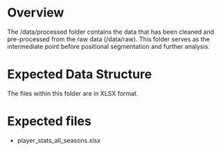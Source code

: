 # Overview
The /data/processed folder contains the data that has been cleaned and pre-processed from the raw data (/data/raw). This folder serves as the intermediate point before positional segmentation and further analysis.

# Expected Data Structure
The files within this folder are in XLSX format.

# Expected files
- player_stats_all_seasons.xlsx
